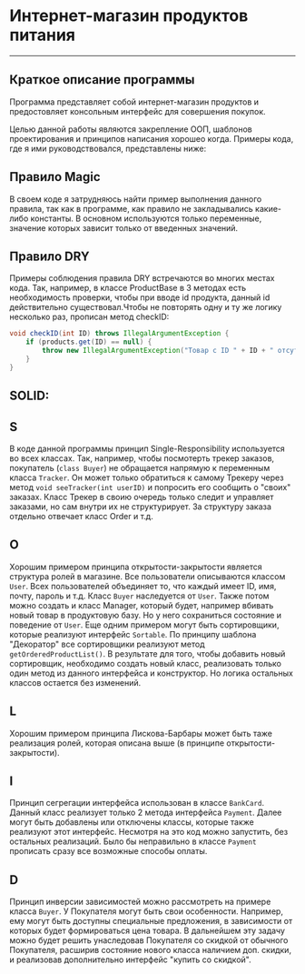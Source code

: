 # Интернет-магазин продуктов питания
___
## Краткое описание программы
Программа представляет собой интернет-магазин продуктов и предостовляет консольным интерфейс для совершения покупок.

Целью данной работы являются закрепление ООП, шаблонов проектирования и принципов написания хорошео когда. Примеры кода, где я ими руководствовался, представлены ниже:

## Правило Magic
В своем коде я затрудняюсь найти пример выполнения данного правила, так как в программе, как правило не закладывались
какие-либо константы. В основном используются только переменные, значение которых зависит только от введенных значений.

## Правило DRY
Примеры соблюдения правила DRY встречаются во многих местах кода. Так, например, в классе ProductBase в 3 методах есть необходимость проверки, 
чтобы при вводе id продукта, данный id действительно существовал.Чтобы не повторять одну и ту же логику несколько раз, прописан метод checkID:
```java
void checkID(int ID) throws IllegalArgumentException {
    if (products.get(ID) == null) {
        throw new IllegalArgumentException("Товар с ID " + ID + " отсутствует");
    }
}
```

## SOLID:

## S
В коде данной программы принцип Single-Responsibility используется во всех классах. Так, например, чтобы посмотерть трекер
заказов, покупатель (`class Buyer`) не обращается напрямую к переменным класса `Tracker`. Он может только обратиться к самому 
Трекеру через метод `void seeTracker(int userID)` и попросить его сообщить о "своих" заказах.
Класс Трекер в своию очередь только следит и управляет заказами, но сам внутри их не структурирует. За структуру заказа 
отдельно отвечает класс Order и т.д.

## О
Хорошим примером принципа открытости-закрытости является структура ролей в магазине. Все пользователи описываются классом
`User`. Всех пользователей объединяет то, что каждый имеет ID, имя, почту, пароль и т.д. Класс `Buyer` наследуется от `User`.
Также потом можно создать и класс Manager, который будет, например вбивать новый товар в продуктовую базу. Но у него 
сохраниться состояние и поведение от `User`.
Еще одним примером могут быть сортировщики, которые реализуют интерфейс `Sortable`. По принципу шаблона "Декоратор" все
сортировщики реализуют метод `getOrderedProductList()`. В результате для того, чтобы добавить новый сортировщик, необходимо
создать новый класс, реализовать только один метод из данного интерфейса и конструктор. Но логика остальных классов остается
без изменений.

## L
Хорошим примером принципа Лискова-Барбары может быть таже реализация ролей, которая описана выше (в принципе открытости-закрытости).

## I
Принцип сегрегации интерфейса использован в классе `BankCard`. Данный класс реализует только 2 метода интерфейса `Payment`.
Далее могут быть добавлены или отключены классы, которые также реализуют этот интерфейс. Несмотря на это код можно запустить,
без остальных реализаций. Было бы неправильно в классе `Payment` прописать сразу все возможные способы оплаты.

## D
Принцип инверсии зависимостей можно рассмотреть на примере класса `Buyer`. У Покупателя могут быть свои особенности. Например,
ему могут быть доступны специальные предложения, в зависимости от которых будет формироваться цена товара. В дальнейшем 
эту задачу можно будет решить унаследовав Покупателя со скидкой от обычного Покупателя, расширив состояние нового класса
наличием доп. скидки, и реализовав дополнительно интерфейс "купить со скидкой".
